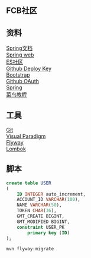 ## FCB社区

## 资料
[Spring文档](https://spring.io/guides)  
[Spring web](https://spring.io/guides/gs/serving-web-content/)  
[ES社区](https://elasticsearch.cn/)  
[Github Deploy Key](https://developer.github.com/v3/guides/managing-deploy-keys/#deploy-keys)  
[Bootstrap](https://v3.bootcss.com/getting-started/)  
[Github OAuth](https://developer.github.com/apps/buiflding-oauth-apps/creating-an-oauth-app/)  
[Spring](https://docs.spring.io/spring-boot/docs/2.0.0.RC1/reference/htmlsingle/#boot-features-embedded-database-support)  
[菜鸟教程](https://www.runoob.com/mysql/mysql-tutorial.html)  

## 工具
[Git](https://git-scm.com/downloads)  
[Visual Paradigm](https://www.visual-paradigm.com)  
[Flyway](https://flywaydb.org/getstarted/firststeps/maven)  
[Lombok](https://www.projectlombok.org/)  


## 脚本
```sql
create table USER
(
	ID INTEGER auto_increment,
	ACCOUNT_ID VARCHAR(100),
	NAME VARCHAR(50),
	TOKEN CHAR(36),
	GMT_CREATE BIGINT,
	GMT_MODIFIED BIGINT,
	constraint USER_PK
		primary key (ID)
);
```

```bash
mvn flyway:migrate
```
  

